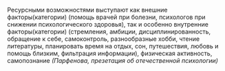 
Ресурсными возможностями выступают как внешние факторы(категории) (помощь врачей при болезни, психологов при снижении психологического здоровья), так и особенно внутренние факторы(категории) (стремления, амбиции, дисциплинированность, обращение к себе, самоконтроль, разнообразные хобби, чтение литературы, планировать время на отдых, сон, путешествия, любовь и помощь близким, фильтрация информации), физическая активность, самопознание *(Парфенова, презетация об отечественной психологии)*